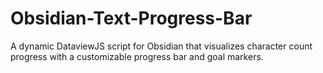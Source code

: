 # Obsidian-Text-Progress-Bar
A dynamic DataviewJS script for Obsidian that visualizes character count progress with a customizable progress bar and goal markers.

